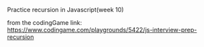 Practice recursion in Javascript(week 10)

from the codingGame link: https://www.codingame.com/playgrounds/5422/js-interview-prep-recursion
